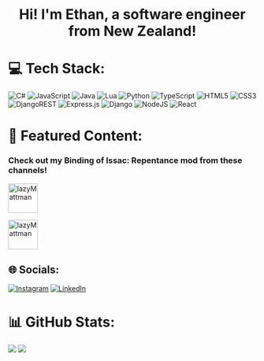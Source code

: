 <h1 align="center">Hi! I'm Ethan, a software engineer from New Zealand!</h1>

# 💻 Tech Stack:
![C#](https://img.shields.io/badge/c%23-%23239120.svg?style=for-the-badge&logo=csharp&logoColor=white) ![JavaScript](https://img.shields.io/badge/javascript-%23323330.svg?style=for-the-badge&logo=javascript&logoColor=%23F7DF1E) ![Java](https://img.shields.io/badge/java-%23ED8B00.svg?style=for-the-badge&logo=openjdk&logoColor=white) ![Lua](https://img.shields.io/badge/lua-%232C2D72.svg?style=for-the-badge&logo=lua&logoColor=white) ![Python](https://img.shields.io/badge/python-3670A0?style=for-the-badge&logo=python&logoColor=ffdd54) ![TypeScript](https://img.shields.io/badge/typescript-%23007ACC.svg?style=for-the-badge&logo=typescript&logoColor=white) ![HTML5](https://img.shields.io/badge/html5-%23E34F26.svg?style=for-the-badge&logo=html5&logoColor=white) ![CSS3](https://img.shields.io/badge/css3-%231572B6.svg?style=for-the-badge&logo=css3&logoColor=white) ![DjangoREST](https://img.shields.io/badge/DJANGO-REST-ff1709?style=for-the-badge&logo=django&logoColor=white&color=ff1709&labelColor=gray) ![Express.js](https://img.shields.io/badge/express.js-%23404d59.svg?style=for-the-badge&logo=express&logoColor=%2361DAFB) ![Django](https://img.shields.io/badge/django-%23092E20.svg?style=for-the-badge&logo=django&logoColor=white) ![NodeJS](https://img.shields.io/badge/node.js-6DA55F?style=for-the-badge&logo=node.js&logoColor=white) ![React](https://img.shields.io/badge/react-%2320232a.svg?style=for-the-badge&logo=react&logoColor=%2361DAFB)
# 📼 Featured Content:
<h3>Check out my Binding of Issac: Repentance mod from these channels!</h3>

<p align="left">
<a href="https://www.youtube.com/watch?v=enXsD2pn4Fw&ab_channel=LazyMattman" target="blank"><img align="center" src="https://yt3.googleusercontent.com/UdxXxE4am-_qFJvOqZSyZfcS5b3XneCD0BzuETunuTtDQPjeYijRReEtBYmuPRsuJY5ywGyd=s176-c-k-c0x00ffffff-no-rj" alt="lazyMattman" height="60" width="60" /></a>
</p>

<p align="left">
<a href="https://www.youtube.com/watch?v=enXsD2pn4Fw&ab_channel=LazyMattman" target="blank"><img align="center" src="https://yt3.googleusercontent.com/UdxXxE4am-_qFJvOqZSyZfcS5b3XneCD0BzuETunuTtDQPjeYijRReEtBYmuPRsuJY5ywGyd=s176-c-k-c0x00ffffff-no-rj" alt="lazyMattman" height="60" width="60" /></a>
</p>


## 🌐 Socials:
[![Instagram](https://img.shields.io/badge/Instagram-%23E4405F.svg?logo=Instagram&logoColor=white)](https://instagram.com/ethandavidfrancis) [![LinkedIn](https://img.shields.io/badge/LinkedIn-%230077B5.svg?logo=linkedin&logoColor=white)](https://linkedin.com/in/macleod-ethan) 
# 📊 GitHub Stats:
![](https://github-readme-streak-stats.herokuapp.com/?user=ethandfmacleod&theme=dark&hide_border=false)
![](https://github-readme-stats.vercel.app/api/top-langs/?username=ethandfmacleod&theme=dark&hide_border=false&include_all_commits=false&count_private=false&layout=compact)
